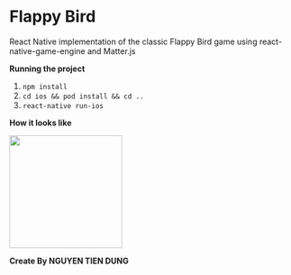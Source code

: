 # Flappy Bird

React Native implementation of the classic Flappy Bird game using react-native-game-engine and Matter.js

**Running the project**

1. `npm install`
2. `cd ios && pod install && cd ..`
3. `react-native run-ios`

**How it looks like**

<img src="https://miro.medium.com/max/600/1*0LsQWoD1CWdgwsY-4ir-ZA.gif" width="200" />

**Create By NGUYEN TIEN DUNG**
